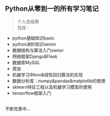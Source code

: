 ## Python从零到一的所有学习笔记
> 个人总结用<br>
包括：<br>
* python基础知识basic
* python进阶知识senior
* 数据结构与算法入门senior
* 网络框架Django&Flask
* 数据库MySQL
* 爬虫
* 机器学习中knn&线性回归算法的实现
* 数据分析库：numpy&pandas&matplotlib的使用
* sklearn特征工程以及机器学习模型的使用
* tensorflow框架入门
<br>
不断完善中...
